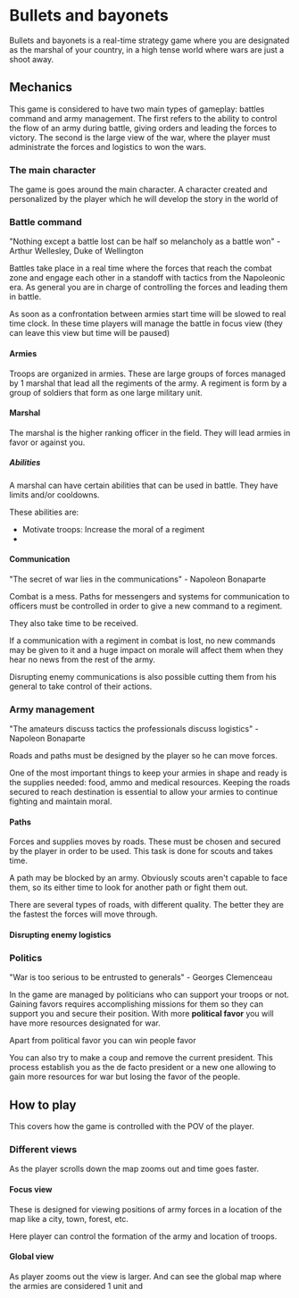# Bullets and bayonets

Bullets and bayonets is a real-time strategy game where you are designated as the marshal of your country, in a high tense world where wars are just a shoot away.

## Mechanics

This game is considered to have two main types of gameplay: battles command and army management. The first refers to the ability to control the flow of an army during battle, giving orders and leading the forces to victory. The second is the large view of the war, where the player must administrate the forces and logistics to won the wars.

### The main character

The game is goes around the main character. A character created and personalized by the player which he will develop the story in the world of 

### Battle command

"Nothing except a battle lost can be half so melancholy as a battle won" - Arthur Wellesley, Duke of Wellington

Battles take place in a real time where the forces that reach the combat zone and engage each other in a standoff with tactics from the Napoleonic era. As general you are in charge of controlling the forces and leading them in battle.

As soon as a confrontation between armies start time will be slowed to real time clock. In these time players will manage the battle in focus view (they can leave this view but time will be paused)

#### Armies

Troops are organized in armies. These are large groups of forces managed by 1 marshal that lead all the regiments of the army. A regiment is form by a group of soldiers that form as one large military unit.

#### Marshal

The marshal is the higher ranking officer in the field. They will lead armies in favor or against you.

##### Abilities

A marshal can have certain abilities that can be used in battle. They have limits and/or cooldowns.

These abilities are:

- Motivate troops: Increase the moral of a regiment
- 

#### Communication 

"The secret of war lies in the communications" - Napoleon Bonaparte

Combat is a mess. Paths for messengers and systems for communication to officers must be controlled in order to give a new command to a regiment. 

They also take time to be received.

If a communication with a regiment in combat is lost, no new commands may be given to it and a huge impact on morale will affect them when they hear no news from the rest of the army.

Disrupting enemy communications is also possible cutting them from his general to take control of their actions.

### Army management

"The amateurs discuss tactics the professionals discuss logistics" - Napoleon Bonaparte

Roads and paths must be designed by the player so he can move forces.

One of the most important things to keep your armies in shape and ready is the supplies needed: food, ammo and medical resources. Keeping the roads secured to reach destination is essential to allow your armies to continue fighting and maintain moral.

#### Paths

Forces and supplies moves by roads. These must be chosen and secured by the player in order to be used. This task is done for scouts and takes time. 

A path may be blocked by an army. Obviously scouts aren't capable to face them, so its either time to look for another path or fight them out. 

There are several types of roads, with different quality. The better they are the fastest the forces will move through.

#### Disrupting enemy logistics



### Politics

"War is too serious to be entrusted to generals" - Georges Clemenceau

In the game are managed by politicians who can support your troops or not. Gaining favors requires accomplishing missions for them so they can support you and secure their position. With more **political favor** you will have more resources designated for war.

Apart from political favor you can win people favor 

You can also try to make a coup and remove the current president. This process establish you as the de facto president or a new one allowing to gain more resources for war but losing the favor of the people.

## How to play

This covers how the game is controlled with the POV of the player.

### Different views

As the player scrolls down the map zooms out and time goes faster.

#### Focus view

These is designed for viewing positions of army forces in a location of the map like a city, town, forest, etc.

Here player can control the formation of the army and location of troops.

#### Global view

As player zooms out the view is larger. And can see the global map where the armies are considered 1 unit and 
